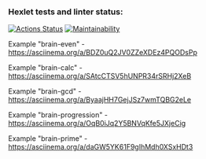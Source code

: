 ### Hexlet tests and linter status:
[![Actions Status](https://github.com/stoledcat/python-project-49/workflows/hexlet-check/badge.svg)](https://github.com/stoledcat/python-project-49/actions)
[![Maintainability](https://api.codeclimate.com/v1/badges/f4501104d37e6be88b0a/maintainability)](https://codeclimate.com/github/stoledcat/python-project-49/maintainability)


Example "brain-even" - https://asciinema.org/a/BDZ0uQ2JV0ZZeXDEz4PQODsPp

Example "brain-calc" - https://asciinema.org/a/SAtcCTSV5hUNPR34rSRHj2XeB

Example "brain-gcd" - https://asciinema.org/a/ByaajHH7GejJSz7wmTQBG2eLe

Example "brain-progression" - https://asciinema.org/a/OqB0iJq2Y5BNVqKfe5JXjeCig

Example "brain-prime" - https://asciinema.org/a/daGW5YK61F9gIhMdh0XSxHDt3